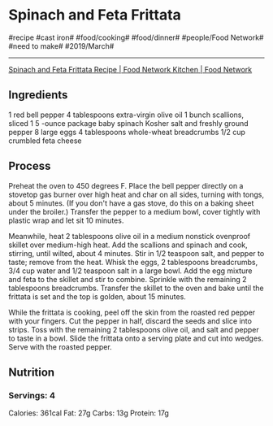 #  Spinach and Feta Frittata
#recipe #cast iron# #food/cooking# #food/dinner# #people/Food Network# #need to make# #2019/March#
- - - -
[Spinach and Feta Frittata Recipe | Food Network Kitchen | Food Network](https://www.foodnetwork.com/recipes/food-network-kitchen/spinach-and-feta-frittata-recipe-2108113)

## Ingredients
1 red bell pepper
4 tablespoons extra-virgin olive oil
1 bunch scallions, sliced
1 5 -ounce package baby spinach
Kosher salt and freshly ground pepper
8 large eggs
4 tablespoons whole-wheat breadcrumbs
1/2 cup crumbled feta cheese

## Process
Preheat the oven to 450 degrees F. Place the bell pepper directly on a stovetop gas burner over high heat and char on all sides, turning with tongs, about 5 minutes. (If you don't have a gas stove, do this on a baking sheet under the broiler.) Transfer the pepper to a medium bowl, cover tightly with plastic wrap and let sit 10 minutes.

Meanwhile, heat 2 tablespoons olive oil in a medium nonstick ovenproof skillet over medium-high heat. Add the scallions and spinach and cook, stirring, until wilted, about 4 minutes. Stir in 1/2 teaspoon salt, and pepper to taste; remove from the heat. Whisk the eggs, 2 tablespoons breadcrumbs, 3/4 cup water and 1/2 teaspoon salt in a large bowl. Add the egg mixture and feta to the skillet and stir to combine. Sprinkle with the remaining 2 tablespoons breadcrumbs. Transfer the skillet to the oven and bake until the frittata is set and the top is golden, about 15 minutes.

While the frittata is cooking, peel off the skin from the roasted red pepper with your fingers. Cut the pepper in half, discard the seeds and slice into strips. Toss with the remaining 2 tablespoons olive oil, and salt and pepper to taste in a bowl. Slide the frittata onto a serving plate and cut into wedges. Serve with the roasted pepper.

## Nutrition
### Servings:  4
Calories: 361cal
Fat: 27g
Carbs: 13g
Protein: 17g